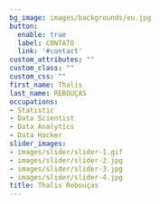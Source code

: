 ```yaml
---
bg_image: images/backgrounds/eu.jpg
button:
  enable: true
  label: CONTATO
  link: '#contact'
custom_attributes: ""
custom_class: ""
custom_css: ""
first_name: Thalis
last_name: REBOUÇAS
occupations:
- Statistic
- Data Scientist
- Data Analytics
- Data Hacker
slider_images:
- images/slider/slider-1.gif
- images/slider/slider-2.jpg
- images/slider/slider-3.jpg
- images/slider/slider-4.jpg
title: Thalis Rebouças
---
```

